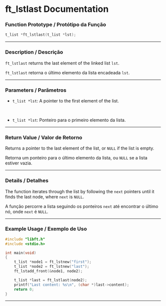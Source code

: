 # ft\_lstlast Documentation

### Function Prototype / Protótipo da Função

```c
t_list *ft_lstlast(t_list *lst);
```

---

### Description / Descrição

`ft_lstlast` returns the last element of the linked list `lst`.

`ft_lstlast` retorna o último elemento da lista encadeada `lst`.

---

### Parameters / Parâmetros

* `t_list *lst`: A pointer to the first element of the list.

 

* `t_list *lst`: Ponteiro para o primeiro elemento da lista.

---

### Return Value / Valor de Retorno

Returns a pointer to the last element of the list, or `NULL` if the list is empty.

Retorna um ponteiro para o último elemento da lista, ou `NULL` se a lista estiver vazia.

---

### Details / Detalhes

The function iterates through the list by following the `next` pointers until it finds the last node, where `next` is `NULL`.

A função percorre a lista seguindo os ponteiros `next` até encontrar o último nó, onde `next` é `NULL`.

---

### Example Usage / Exemplo de Uso

```c
#include "libft.h"
#include <stdio.h>

int main(void)
{
    t_list *node1 = ft_lstnew("first");
    t_list *node2 = ft_lstnew("last");
    ft_lstadd_front(&node1, node2);

    t_list *last = ft_lstlast(node2);
    printf("Last content: %s\n", (char *)last->content);
    return 0;
}
```

---
